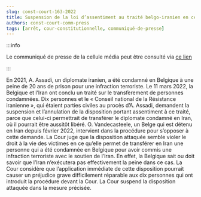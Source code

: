 ```yaml
---   
slug: const-court-163-2022
title: Suspension de la loi d’assentiment au traité belgo-iranien en ce qu’il permet le transfèrement vers l’Iran d’une personne condamnée en Belgique pour avoir commis une infraction terroriste avec le soutien de l’Iran
authors: const-court-comm-press
tags: [arrêt, cour-constitutionnelle, communiqué-de-presse]
---
```


:::info

Le communiqué de presse de la cellule média peut être consulté via [ce lien](https://www.const-court.be/public/f/2022/2022-163f-info.pdf) 

:::

En 2021, A. Assadi, un diplomate iranien, a été condamné en Belgique à une peine de 20 ans de prison pour une infraction terroriste. Le 11 mars 2022, la Belgique et l’Iran ont conclu un traité sur le transfèrement de personnes condamnées. Dix personnes et le « Conseil national de la Résistance iranienne », qui étaient parties civiles au procès d’A. Assadi, demandent la suspension et l’annulation de la disposition portant assentiment à ce traité, parce que celui-ci permettrait de transférer le diplomate condamné en Iran, où il pourrait être aussitôt libéré. O. Vandecasteele, un Belge qui est détenu en Iran depuis février 2022, intervient dans la procédure pour s’opposer à cette demande.La Cour juge que la disposition attaquée semble violer le droit à la vie des victimes en ce qu’elle permet de transférer en Iran une personne qui a été condamnée en Belgique pour avoir commis une infraction terroriste avec le soutien de l’Iran. En effet, la Belgique sait ou doit savoir que l’Iran n’exécutera pas effectivement la peine dans ce cas. La Cour considère que l’application immédiate de cette disposition pourrait causer un préjudice grave difficilement réparable aux dix personnes qui ont introduit la procédure devant la Cour. La Cour suspend la disposition attaquée dans la mesure précisée.
